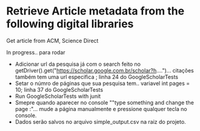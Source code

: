 # Retrieve Article metadata from the following digital libraries

Get article from ACM, Science Direct

In progress.. para rodar
- Adicionar url da pesquisa já com o search feito no getDriver().get("https://scholar.google.com.br/scholar?h....")... citações também tem uma url especifica ; linha 24 do GoogleScholarTests
- Setar o númro de páginas que sua pesquisa tem.. variavel int pages = 10; linha 37 do GoogleScholarTests
- Run GoogleScholarTests with junit
- Smepre quando aparecer no console ""type something and change the page :"... mude a página manualmente e pressione qualquer tecla no console.
- Dados serão salvos no arquivo simple_output.csv na raiz do projeto.
